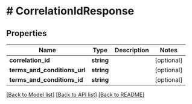 # # CorrelationIdResponse

## Properties

Name | Type | Description | Notes
------------ | ------------- | ------------- | -------------
**correlation_id** | **string** |  | [optional]
**terms_and_conditions_url** | **string** |  | [optional]
**terms_and_conditions_id** | **string** |  | [optional]

[[Back to Model list]](../../README.md#models) [[Back to API list]](../../README.md#endpoints) [[Back to README]](../../README.md)
